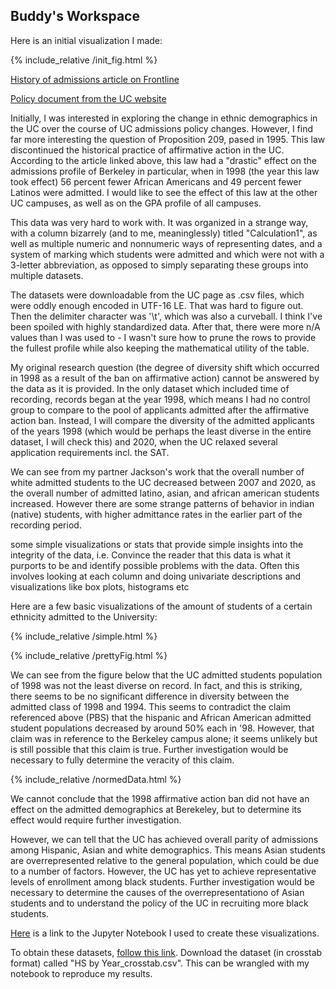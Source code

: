 ## Buddy's Workspace

Here is an initial visualization I made:

{% include_relative /init_fig.html %}

[History of admissions article on Frontline](https://www.pbs.org/wgbh/pages/frontline/shows/sats/etc/ucb.html)

[Policy document from the UC website](https://admission.universityofcalifornia.edu/counselors/files/quick-reference.pdf)


Initially, I was interested in exploring the change in ethnic demographics in the UC over the course of UC admissions policy changes. However, I find far more interesting the question of Proposition 209, pased in 1995. This law discontinued the historical practice of affirmative action in the UC. According to the article linked above, this law had a "drastic" effect on the admissions profile of Berkeley in particular, when in 1998 (the year this law took effect) 56 percent fewer African Americans and 49 percent fewer Latinos were admitted. I would like to see the effect of this law at the other UC campuses, as well as on the GPA profile of all campuses.

This data was very hard to work with. It was organized in a strange way, with a column bizarrely (and to me, meaninglessly) titled "Calculation1", as well as multiple numeric and nonnumeric ways of representing dates, and a system of marking which students were admitted and which were not with a 3-letter abbreviation, as opposed to simply separating these groups into multiple datasets.

The datasets were downloadable from the UC page as .csv files, which were oddly enough encoded in UTF-16 LE. That was hard to figure out. Then the delimiter character was '\t', which was also a curveball. I think I've been spoiled with highly standardized data. After that, there were more n/A values than I was used to - I wasn't sure how to prune the rows to provide the fullest profile while also keeping the mathematical utility of the table.

My original research question (the degree of diversity shift which occurred in 1998 as a result of the ban on affirmative action) cannot be answered by the data as it is provided. In the only dataset which included time of recording, records began at the year 1998, which means I had no control group to compare to the pool of applicants admitted after the affirmative action ban. Instead, I will compare the diversity of the admitted applicants of the years 1998 (which would be perhaps the least diverse in the entire dataset, I will check this) and 2020, when the UC relaxed several application requirements incl. the SAT.


We can see from my partner Jackson's work that the overall number of white admitted students to the UC decreased between 2007 and 2020, as the overall number of admitted latino, asian, and african american students increased. However there are some strange patterns of behavior in indian (native) students, with higher admittance rates in the earlier part of the recording period.

some simple visualizations or stats that provide simple insights into the integrity of the data,
i.e. Convince the reader that this data is what it purports to be and identify possible problems with the data.
Often this involves looking at each column and doing univariate descriptions and visualizations like box plots, histograms etc

Here are a few basic visualizations of the amount of students of a certain ethnicity admitted to the University:


{% include_relative /simple.html %}

{% include_relative /prettyFig.html %}

We can see from the figure below that the UC admitted students population of 1998 was not the least diverse on record. In fact, and this is striking, there seems to be no significant difference in diversity between the admitted class of 1998 and 1994. This seems to contradict the claim referenced above (PBS) that the hispanic and African American admitted student populations decreased by around 50% each in '98. However, that claim was in reference to the Berkeley campus alone; it seems unlikely but is still possible that this claim is true. Further investigation would be necessary to fully determine the veracity of this claim.

{% include_relative /normedData.html %}

We cannot conclude that the 1998 affirmative action ban did not have an effect on the admitted demographics at Berekeley, but to determine its effect would require further investigation.

However, we can tell that the UC has achieved overall parity of admissions among Hispanic, Asian and white demographics. This means Asian students are overrepresented relative to the general population, which could be due to a number of factors. However, the UC has yet to achieve representative levels of enrollment among black students. Further investigation would be necessary to determine the causes of the overrepresentationo of Asian students and to understand the policy of the UC in recruiting more black students.

[Here](https://drive.google.com/file/d/1hXziEAmwvCsGpziXKFNd0xiXvnxN-Hp3/view?usp=sharing) is a link to the Jupyter Notebook I used to create these visualizations.

To obtain these datasets, [follow this link](https://www.universityofcalifornia.edu/infocenter/admissions-source-school). Download the dataset (in crosstab format) called "HS by Year_crosstab.csv". This can be wrangled with my notebook to reproduce my results.

